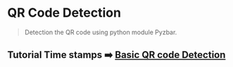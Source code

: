 # QR Code Detection 

> Detection the QR code using python module Pyzbar.

## Tutorial Time stamps ➡️ [Basic QR code Detection](https://www.youtube.com/watch?v=VUTJeDl-ar8&t=1188s)
